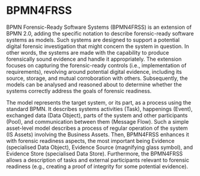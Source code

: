 # BPMN4FRSS

BPMN Forensic-Ready Software Systems (BPMN4FRSS) is an extension of BPMN 2.0, adding the specific notation to describe forensic-ready software systems as models. Such systems are designed to support a potential digital forensic investigation that might concern the system in question. In other words, the systems are made with the capability to produce forensically sound evidence and handle it appropriately. The extension focuses on capturing the forensic-ready controls (i.e., implementation of requirements), revolving around potential digital evidence, including its source, storage, and mutual corroboration with others. Subsequently, the models can be analysed and reasoned about to determine whether the systems correctly address the goals of forensic readiness.

The model represents the target system, or its part, as a process using the standard BPMN. It describes systems activities (Task), happenings (Event), exchanged data (Data Object), parts of the system and other participants (Pool), and communication between them (Message Flow). Such a simple asset-level model describes a process of regular operation of the system (IS Assets) involving the Business Assets. Then, BPMN4FRSS enhances it with forensic readiness aspects, the most important being Evidence (specialised Data Object), Evidence Source (magnifying glass symbol), and Evidence Store (specialised Data Store). Furthermore, the BPMN4FRSS allows a description of tasks and external participants relevant to forensic readiness (e.g., creating a proof of integrity for some potential evidence).